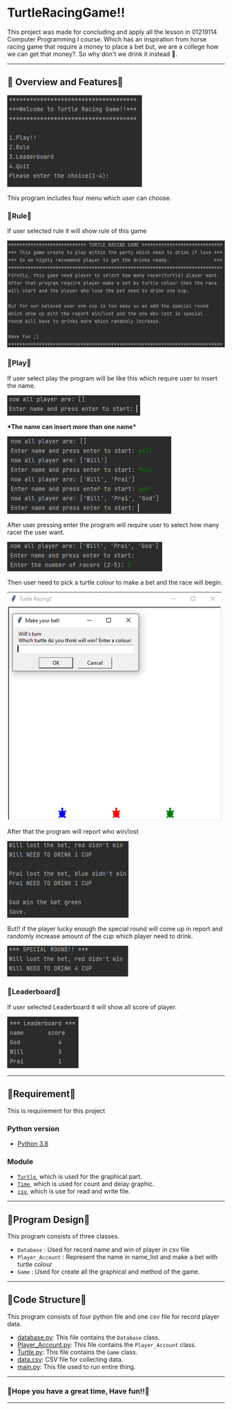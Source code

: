# TurtleRacingGame!!
This project was made for concluding and apply all the lesson in 01219114 Computer Programming I course.
Which has an inspiration from horse racing game that require a money to place a bet
but, we are a college how we can get that money?.
So why don't we drink it instead 🍻.

---

## 🍻 Overview and Features🍻
![lobby](pic/Lobby.png)

This program includes four menu which user can choose.

### 🍻Rule🍻
If user selected rule it will show rule of this game

![Rule](pic/Showrule.png)

### 🍻Play🍻
If user select play the program will be like this which require user to insert the name.

![name](pic/Entername.png)

<b> \*The name can insert more than one name\* </b>

![Morethanonename](pic/EnterMoreThanOneName.png)

After user pressing enter the program will require user to select how many racer the user want.

![Racer](pic/SelectNumRacer.png)

Then user need to pick a turtle colour to make a bet and the race will begin.

![Bet](pic/Game1.png)

After that the program will report who win/lost

![Report](pic/Game2.png)

But!! if the player lucky enough the special round will come up 
in report and randomly increase amount of the cup 
which player need to drink.

![Report1](pic/SpecialRound.png)

### 🍻Leaderboard🍻
If user selected Leaderboard it will show all score of player.

![leaderboard](pic/Leaderboard.png)

---

## 🍻Requirement🍻

This is requirement for this project

### Python version

* [Python 3.8](https://www.python.org/downloads/)

### Module
* [`Turtle`](https://docs.python.org/3/library/turtle.html), which is used for the graphical part.
* [`Time`](https://docs.python.org/3/library/time.html?highlight=sleep#time.sleep), which is used for count and delay graphic.
* [`csv`](https://docs.python.org/3/library/csv.html), which is use for read and write file.

---

## 🍻Program Design🍻

This program consists of three classes.
* `Database` : Used for record name and win of player in csv file
* `Player_Account` : Represent the name in name_list and make a bet with turtle colour
* `Game` : Used for create all the graphical and method of the game.

---

## 🍻Code Structure🍻

This program consists of four python file and one csv file for record player data.

* [database.py](database.py): This file contains the `Database` class.
* [Player_Account.py](Player_Account.py): This file contains the `Player_Account` class.
* [Turtle.py](Turtle.py): This file contains the `Game` class.
* [data.csv](data.csv): CSV file for collecting data.
* [main.py](main.py): This file used to run entire thing.

---

### 🍻Hope you have a great time, Have fun!!🍻

---